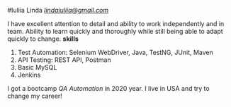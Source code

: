 #Iuliia Linda
*lindaiuliia@gmail.com*

I have excellent attention to detail and ability to work independently and in team. Ability to learn quickly and thoroughly while still being able to adapt quickly to change.
**skills**
1. Test Automation: Selenium WebDriver, Java, TestNG, JUnit, Maven
2. API Testing: REST API, Postman
3. Basic MySQL 
4. Jenkins

I got a bootcamp *QA Automation* in 2020 year.
I live in USA and try to change my career!

